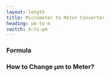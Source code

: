 ```yaml
---
layout: length
title: Micrometer to Meter Converter
heading: μm to m
switch: m-to-μm
---
```


<script>
  selectInput[1].selected = true
  selectOutput[7].selected = true
</script>

### Formula
<p id="formula"></p>

### How to Change μm to Meter?
